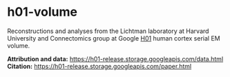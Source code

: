 # h01-volume

Reconstructions and analyses from the Lichtman laboratory at Harvard University and Connectomics group at Google [H01](https://h01-release.storage.googleapis.com/landing.html) human cortex serial EM volume.

**Attribution and data:** https://h01-release.storage.googleapis.com/data.html<br>
**Citation:** https://h01-release.storage.googleapis.com/paper.html<br>
